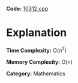 **Code:** [10312.cpp](./10312.cpp)

# Explanation

**Time Complexity:** O(n<sup>2</sup>)

**Memory Complexity:** O(n)

**Category:** Mathematics
